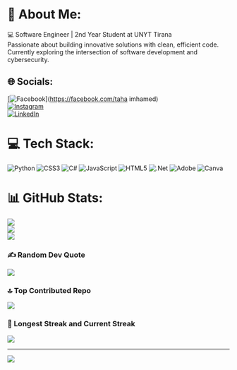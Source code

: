 # 💫 About Me:
💻 Software Engineer | 2nd Year Student at UNYT Tirana  
Passionate about building innovative solutions with clean, efficient code. Currently exploring the intersection of software development and cybersecurity.

## 🌐 Socials:
[![Facebook](https://img.shields.io/badge/Facebook-%231877F2.svg?logo=Facebook&logoColor=white)](https://facebook.com/taha imhamed)  
[![Instagram](https://img.shields.io/badge/Instagram-%23E4405F.svg?logo=Instagram&logoColor=white)](https://instagram.com/taha_imhamed)  
[![LinkedIn](https://img.shields.io/badge/LinkedIn-%230077B5.svg?logo=linkedin&logoColor=white)](https://www.linkedin.com/in/taha-hosine-588787334?utm_source=share&utm_campaign=share_via&utm_content=profile&utm_medium=ios_app)  

# 💻 Tech Stack:
![Python](https://img.shields.io/badge/python-%2314354C.svg?style=for-the-badge&logo=python&logoColor=white) 
![CSS3](https://img.shields.io/badge/css3-%231572B6.svg?style=for-the-badge&logo=css3&logoColor=white) 
![C#](https://img.shields.io/badge/c%23-%23239120.svg?style=for-the-badge&logo=csharp&logoColor=white) 
![JavaScript](https://img.shields.io/badge/javascript-%23323330.svg?style=for-the-badge&logo=javascript&logoColor=%23F7DF1E) 
![HTML5](https://img.shields.io/badge/html5-%23E34F26.svg?style=for-the-badge&logo=html5&logoColor=white) 
![.Net](https://img.shields.io/badge/.NET-5C2D91?style=for-the-badge&logo=.net&logoColor=white) 
![Adobe](https://img.shields.io/badge/adobe-%23FF0000.svg?style=for-the-badge&logo=adobe&logoColor=white) 
![Canva](https://img.shields.io/badge/Canva-%2300C4CC.svg?style=for-the-badge&logo=Canva&logoColor=white)  

# 📊 GitHub Stats:
![](https://github-readme-stats.vercel.app/api?username=taha-imhamed&theme=dark&hide_border=false&include_all_commits=false&count_private=false)  
![](https://github-readme-streak-stats.herokuapp.com/?user=taha-imhamed&theme=dark&hide_border=false)  
![](https://github-readme-stats.vercel.app/api/top-langs/?username=taha-imhamed&theme=dark&hide_border=false&include_all_commits=false&count_private=false&layout=compact)

### ✍️ Random Dev Quote
![](https://quotes-github-readme.vercel.app/api?type=horizontal&theme=radical)

### 🔝 Top Contributed Repo
![](https://github-contributor-stats.vercel.app/api?username=taha-imhamed&limit=5&theme=dark&combine_all_yearly_contributions=true)

### 👣 Longest Streak and Current Streak
![](https://github-readme-streak-stats.herokuapp.com/?user=taha-imhamed&theme=dark&hide_border=false)

---
[![](https://visitcount.itsvg.in/api?id=taha-imhamed&icon=0&color=0)](https://visitcount.itsvg.in)

<!-- Proudly created with GPRM ( https://gprm.itsvg.in ) -->

